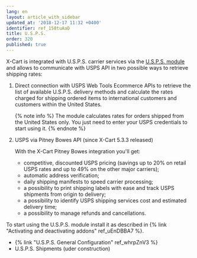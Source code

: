 ```yaml
---
lang: en
layout: article_with_sidebar
updated_at: '2018-12-17 11:32 +0400'
identifier: ref_158tuAaD
title: U.S.P.S.
order: 320
published: true
---
```

X-Cart is integrated with U.S.P.S. carrier services via the [U.S.P.S. module](https://market.x-cart.com/addons/usps.html "U.S.P.S.") and allows to communicate with USPS API in two possible ways to retrieve shipping rates:

1. Direct connection with USPS Web Tools Ecommerce APIs to retrieve the list of available U.S.P.S. delivery methods and calculate the rates charged for shipping ordered items to international customers and customers within the United States.

   {% note info %}
   The module calculates rates for orders shipped from the United States only. You just need to enter your USPS credentials to start using it.
   {% endnote %}

2. USPS via Pitney Bowes API (since X-Cart 5.3.3 released)

   With the X-Cart Pitney Bowes integration you'll get:
   - competitive, discounted USPS pricing (savings up to 20% on retail USPS rates and up to 49% on the other major carriers); 
   - automatic address verification;
   - daily shipping manifests to speed carrier processing;
   - a possibility to print shipping labels with ease and track USPS shipments from origin to delivery;
   - a possibility to identify USPS shipping services cost and estimated delivery time;
   - a possibility to manage refunds and cancellations.
   

To start using the U.S.P.S. module install it as described in {% link "Activating and deactivating addons" ref_uEnDBBA7 %}.
   
   *  {% link "U.S.P.S. General Configuration" ref_whrpZnV3 %}
   *  U.S.P.S. Shipments (uder construction)
